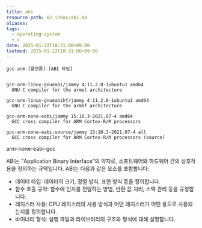 ```yaml
---
title: abi
resource-path: 02.inbox/abi.md
aliases:
tags:
  - operating-system
  - c
date: 2025-01-22T18:31:00+09:00
lastmod: 2025-01-22T18:31:00+09:00
---
```

```
gcc-arm-[플렛폼]-[ABI 타입]


gcc-arm-linux-gnueabi/jammy 4:11.2.0-1ubuntu1 amd64
  GNU C compiler for the armel architecture

gcc-arm-linux-gnueabihf/jammy 4:11.2.0-1ubuntu1 amd64
  GNU C compiler for the armhf architecture

gcc-arm-none-eabi/jammy 15:10.3-2021.07-4 amd64
  GCC cross compiler for ARM Cortex-R/M processors

gcc-arm-none-eabi-source/jammy 15:10.3-2021.07-4 all
  GCC cross compiler for ARM Cortex-R/M processors (source)
```


arm-none-eabi-gcc

ABI는 "Application Binary Interface"의 약자로, 소프트웨어와 하드웨어 간의 상호작용을 정의하는 규약입니다. ABI는 다음과 같은 요소를 포함합니다:

- 데이터 타입: 데이터의 크기, 정렬 방식, 표현 방식 등을 정의합니다.
- 함수 호출 규약: 함수에 인자를 전달하는 방법, 반환 값 처리, 스택 관리 등을 규정합니다.
- 레지스터 사용: CPU 레지스터의 사용 방식과 어떤 레지스터가 어떤 용도로 사용되는지를 정의합니다.
- 바이너리 형식: 실행 파일과 라이브러리의 구조와 형식에 대해 설명합니다.